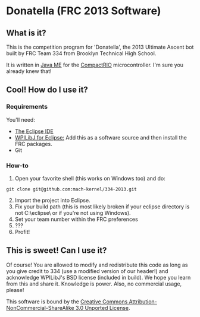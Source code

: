 Donatella (FRC 2013 Software)
========

## What is it?

This is the competition program for 'Donatella', the 2013 Ultimate Ascent bot built by FRC Team 334 from Brooklyn Technical High School.

It is written in [Java ME](http://en.wikipedia.org/wiki/Java_Platform,_Micro_Edition) for the [CompactRIO](http://en.wikipedia.org/wiki/CompactRIO) microcontroller. I'm sure you already knew that!

## Cool! How do I use it?

### Requirements

You'll need:

* [The Eclipse IDE](http://eclipse.org/)
* [WPILibJ for Eclipse:](http://first.wpi.edu/FRC/java/eclipse/update/) Add this as a software source and then install the FRC packages.
* Git

### How-to

1. Open your favorite shell (this works on Windows too) and do:

```
git clone git@github.com:mach-kernel/334-2013.git
```

2. Import the project into Eclipse.
3. Fix your build path (this is most likely broken if your eclipse directory is not C:\eclipse\ or if you're not using Windows).
4. Set your team number within the FRC preferences
5. ???
6. Profit!

## This is sweet! Can I use it?

Of course! You are allowed to modify and redistribute this code as long as you give credit to 334 (use a modified version of our header!) and acknowledge WPILibJ's BSD license (included in build). We hope you learn from this and share it. Knowledge is power. Also, no commercial usage, please!

This software is bound by the [Creative Commons Attribution-NonCommercial-ShareAlike 3.0 Unported License](http://creativecommons.org/licenses/by-nc-sa/3.0/).

